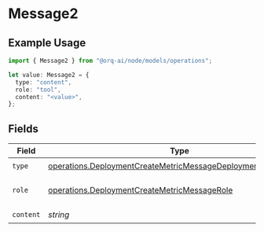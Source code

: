 # Message2

## Example Usage

```typescript
import { Message2 } from "@orq-ai/node/models/operations";

let value: Message2 = {
  type: "content",
  role: "tool",
  content: "<value>",
};
```

## Fields

| Field                                                                                                                                            | Type                                                                                                                                             | Required                                                                                                                                         | Description                                                                                                                                      |
| ------------------------------------------------------------------------------------------------------------------------------------------------ | ------------------------------------------------------------------------------------------------------------------------------------------------ | ------------------------------------------------------------------------------------------------------------------------------------------------ | ------------------------------------------------------------------------------------------------------------------------------------------------ |
| `type`                                                                                                                                           | [operations.DeploymentCreateMetricMessageDeploymentsMetricsType](../../models/operations/deploymentcreatemetricmessagedeploymentsmetricstype.md) | :heavy_check_mark:                                                                                                                               | N/A                                                                                                                                              |
| `role`                                                                                                                                           | [operations.DeploymentCreateMetricMessageRole](../../models/operations/deploymentcreatemetricmessagerole.md)                                     | :heavy_check_mark:                                                                                                                               | The role of the prompt message                                                                                                                   |
| `content`                                                                                                                                        | *string*                                                                                                                                         | :heavy_check_mark:                                                                                                                               | N/A                                                                                                                                              |